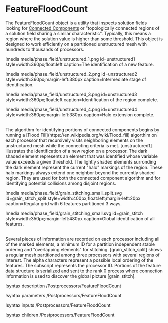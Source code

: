 # FeatureFloodCount

The FeatureFloodCount object is a utility that inspects solution fields looking for [Connected Components](https://en.wikipedia.org/wiki/Connected_component_(graph_theory)) or "topologically connected regions of a solution field sharing a similar characteristic". Typically, this means a region where the solution value is higher than some threshold. This object is designed to work efficiently on a partitioned unstructured mesh with hundreds to thousands of processors.

!media media/phase_field/unstructured_1.png id=unstructured1 style=width:360px;float:left caption=The identification of a new feature.

!media media/phase_field/unstructured_2.png id=unstructured2 style=width:360px;margin-left:380px caption=Intermediate stage of identification.

!media media/phase_field/unstructured_3.png id=unstructured3 style=width:360px;float:left caption=Identification of the region complete.

!media media/phase_field/unstructured_4.png id=unstructured4 style=width:360px;margin-left:380px caption=Halo extension complete.

<br/>
The algorithm for identifying portions of connected components begins by running a [Flood Fill](https://en.wikipedia.org/wiki/Flood_fill) algorthim on each processor that recursively visits neighboring elements on the unstructured mesh while the connecting criteria is met. [unstructured1] illustrates the identification of a new region on a processor. The dark shaded element represents an element that was identified whose variable value exceeds a given threshold. The lightly shaded elements surronding the dark element represent the current "halo" markings of the region. These halo markings always extend one neighbor beyond the currently shaded region. They are used for both the connected component algorithm and for identifying potential collisions among disjoint regions.


!media media/phase_field/grain_stitching_small_split.svg id=grain_stitch_split style=width:400px;float:left;margin-left:20px caption=Regular grid with 6 features partitioned 3 ways.

!media media/phase_field/grain_stitching_small.svg id=grain_stitch style=width:350px;margin-left:480px caption=Global identification of all features.


<br/>
Several pieces of information are recorded on each processor including all of the marked elements, a minimum ID for a partition independent stable ordering and "overlapping elements" for stitching. [grain_stitch_split] shows a regular mesh partitioned among three processors with several regions of interest. The alpha characters represent a possible local ordering of the features. The subscript represents the processor ID. Portions of the feature data structure is serialized and sent to the rank 0 process where connection information is used to discover the global picture [grain_stitch].


!syntax description /Postprocessors/FeatureFloodCount

!syntax parameters /Postprocessors/FeatureFloodCount

!syntax inputs /Postprocessors/FeatureFloodCount

!syntax children /Postprocessors/FeatureFloodCount
